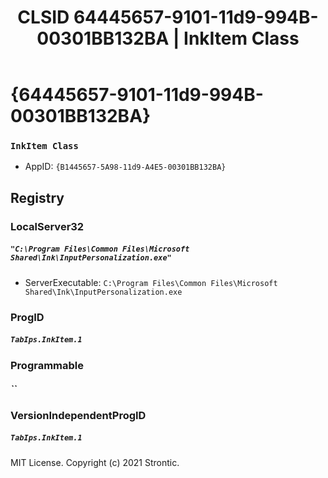 ﻿---
title: "CLSID 64445657-9101-11d9-994B-00301BB132BA | InkItem Class"
excerpt: What is COM-Object CLSID 64445657-9101-11d9-994B-00301BB132BA?
---

# {64445657-9101-11d9-994B-00301BB132BA}

### `InkItem Class`
* AppID: `{B1445657-5A98-11d9-A4E5-00301BB132BA}`

## Registry


### LocalServer32

##### `"C:\Program Files\Common Files\Microsoft Shared\Ink\InputPersonalization.exe"`
* ServerExecutable: `C:\Program Files\Common Files\Microsoft Shared\Ink\InputPersonalization.exe`

### ProgID

##### `TabIps.InkItem.1`

### Programmable

##### ``

### VersionIndependentProgID

##### `TabIps.InkItem.1`

MIT License. Copyright (c) 2021 Strontic.


